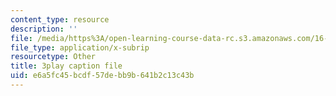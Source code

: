 ```yaml
---
content_type: resource
description: ''
file: /media/https%3A/open-learning-course-data-rc.s3.amazonaws.com/16-885j-aircraft-systems-engineering-fall-2005/e6a5fc45bcdf57debb9b641b2c13c43b_iiYhQtGpRhc.vtt
file_type: application/x-subrip
resourcetype: Other
title: 3play caption file
uid: e6a5fc45-bcdf-57de-bb9b-641b2c13c43b
---
```

